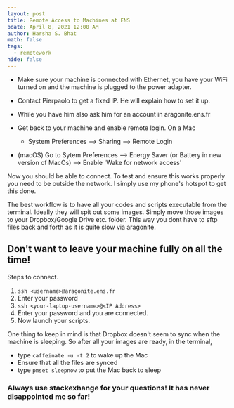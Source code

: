```yaml
---
layout: post
title: Remote Access to Machines at ENS
bdate: April 8, 2021 12:00 AM
author: Harsha S. Bhat
math: false
tags:
  - remotework
hide: false
---
```

- Make sure your machine is connected with Ethernet, you have your WiFi turned on and the machine is plugged to the power adapter.

- Contact Pierpaolo to get a fixed IP. He will explain how to set it up. 
- While you have him also ask him for an account in aragonite.ens.fr
- Get back to your machine and enable remote login. On a Mac
  - System Preferences --> Sharing --> Remote Login
- (macOS) Go to Sytem Preferences --> Energy Saver (or Battery in new version of MacOs) --> Enable 'Wake for network access'

Now you should be able to connect. To test and ensure this works properly you need to be outside the network. I simply use my phone's hotspot to get this done. 

The best workflow is to have all your codes and scripts executable from the terminal. Ideally they will spit out some images. Simply move those images to your Dropbox/Google Drive etc. folder. This way you dont have to sftp files back and forth as it is quite slow via aragonite.

## Don't want to leave your machine fully on all the time! 

Steps to connect.

1. ```ssh <username>@aragonite.ens.fr```
2. Enter your password
3. ```ssh <your-laptop-username>@<IP Address>```
4. Enter your password and you are connected.
5. Now launch your scripts.

One thing to keep in mind is that Dropbox doesn't seem to sync when the machine is sleeping. So after all your images are ready, in the terminal,

- type ```caffeinate -u -t 2``` to wake up the Mac
- Ensure that all the files are synced
- type ```pmset sleepnow``` to put the Mac back to sleep

### Always use stackexhange for your questions! It has never disappointed me so far!

